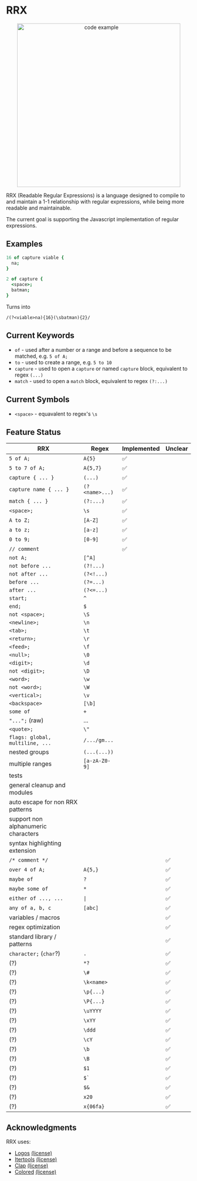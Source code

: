 # RRX

<p align="center">
  <img alt="code example" src="https://user-images.githubusercontent.com/14347895/153910592-8a25c713-82f8-4fb4-ba89-073f517f0a3d.png" width="445px" style="">
</p>

RRX (Readable Regular Expressions) is a language designed to compile to and maintain a 1-1 relationship with regular expressions, while being more readable and maintainable.

The current goal is supporting the Javascript implementation of regular expressions.

## Examples

```coffeescript
16 of capture viable {
  na;
}

2 of capture {
  <space>;
  batman;
}
```

Turns into

```regex
/(?<viable>na){16}(\sbatman){2}/
```

## Current Keywords

- `of` - used after a number or a range and before a sequence to be matched, e.g. `5 of A;`
- `to` - used to create a range, e.g. `5 to 10`
- `capture` - used to open a `capture` or named `capture` block, equivalent to regex `(...)`
- `match` - used to open a `match` block, equivalent to regex `(?:...)`

## Current Symbols

- `<space>` - equavalent to regex's `\s`

## Feature Status

| RRX                                 | Regex                 | Implemented | Unclear      |
| ----------------------------------- | --------------------- | ----------- | ------------ |
| `5 of A;`                           | `A{5}`                | ✅          |              |
| `5 to 7 of A;`                      | `A{5,7}`              | ✅          |              |
| `capture { ... }`                   | `(...)`               | ✅          |              |
| `capture name { ... }`              | `(?<name>...)`        | ✅          |              |
| `match { ... }`                     | `(?:...)`             | ✅          |              |
| `<space>;`                          | `\s`                  | ✅          |              |
| `A to Z;`                           | `[A-Z]`               | ✅          |              |
| `a to z;`                           | `[a-z]`               | ✅          |              |
| `0 to 9;`                           | `[0-9]`               | ✅          |              |
| `// comment`                        |                       | ✅          |              |
| `not A;`                            | `[^A]`                |             |              |
| `not before ...`                    | `(?!...)`             |             |              |
| `not after ...`                     | `(?<!...)`            |             |              |
| `before ...`                        | `(?=...)`             |             |              |
| `after ...`                         | `(?<=...)`            |             |              |
| `start;`                            | `^`                   |             |              |
| `end;`                              | `$`                   |             |              |
| `not <space>;`                      | `\S`                  |             |              |
| `<newline>;`                        | `\n`                  |             |              |
| `<tab>;`                            | `\t`                  |             |              |
| `<return>;`                         | `\r`                  |             |              |
| `<feed>;`                           | `\f`                  |             |              |
| `<null>;`                           | `\0`                  |             |              |
| `<digit>;`                          | `\d`                  |             |              |
| `not <digit>;`                      | `\D`                  |             |              |
| `<word>;`                           | `\w`                  |             |              |
| `not <word>;`                       | `\W`                  |             |              |
| `<vertical>;`                       | `\v`                  |             |              |
| `<backspace>`                       | `[\b]`                |             |              |
| `some of`                           | `+`                   |             |              |
| `"...";` (raw)                      | ...                   |             |              |
| `<quote>;`                          | `\"`                  |             |              |
| `flags: global, multiline, ...`     | `/.../gm...`          |             |              |
| nested groups                       | `(...(...))`          |             |              |
| multiple ranges                     | `[a-zA-Z0-9]`         |             |              |
| tests                               |                       |             |              |
| general cleanup and modules         |                       |             |              |
| auto escape for non RRX patterns    |                       |             |              |
| support non alphanumeric characters |                       |             |              |
| syntax highlighting extension       |                       |             |              |
| `/* comment */`                     |                       |             | ✅           |
| `over 4 of A;`                      | `A{5,}`               |             | ✅           |
| `maybe of`                          | `?`                   |             | ✅           |
| `maybe some of`                     | `*`                   |             | ✅           |
| `either of ..., ...`                | `\|`                  |             | ✅           |
| `any of a, b, c`                    | `[abc]`               |             | ✅           |
| variables / macros                  |                       |             | ✅           |
| regex optimization                  |                       |             | ✅           |
| standard library / patterns         |                       |             | ✅           |
| `character;` (`char`?)              | `.`                   |             | ✅           |
| (?)                                 | `*?`                  |             | ✅           |
| (?)                                 | `\#`                  |             | ✅           |
| (?)                                 | `\k<name>`            |             | ✅           |
| (?)                                 | `\p{...}`             |             | ✅           |
| (?)                                 | `\P{...}`             |             | ✅           |
| (?)                                 | `\uYYYY`              |             | ✅           |
| (?)                                 | `\xYY`                |             | ✅           |
| (?)                                 | `\ddd`                |             | ✅           |
| (?)                                 | `\cY`                 |             | ✅           |
| (?)                                 | `\b`                  |             | ✅           |
| (?)                                 | `\B`                  |             | ✅           |
| (?)                                 | `$1`                  |             | ✅           |
| (?)                                 | <code>$`</code>       |             | ✅           |
| (?)                                 | `$&`                  |             | ✅           |
| (?)                                 | `x20`                 |             | ✅           |
| (?)                                 | `x{06fa}`             |             | ✅           |

## Acknowledgments

RRX uses:

- [Logos](https://github.com/maciejhirsz/logos) [(license)](https://github.com/maciejhirsz/logos/blob/master/LICENSE-MIT)
- [Itertools](https://github.com/rust-itertools/itertools) [(license)](https://github.com/rust-itertools/itertools/blob/master/LICENSE-MIT)
- [Clap](https://github.com/clap-rs/clap) [(license)](https://github.com/clap-rs/clap/blob/master/LICENSE-MIT)
- [Colored](https://github.com/mackwic/colored) [(license)](https://github.com/mackwic/colored/blob/master/LICENSE)
